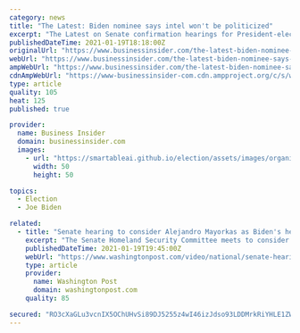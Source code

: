 ```yaml
---
category: news
title: "The Latest: Biden nominee says intel won't be politicized"
excerpt: "The Latest on Senate confirmation hearings for President-elect Joe Biden’s nominees for his administration (all times local):"
publishedDateTime: 2021-01-19T18:18:00Z
originalUrl: "https://www.businessinsider.com/the-latest-biden-nominee-says-intel-wont-be-politicized-2021-1"
webUrl: "https://www.businessinsider.com/the-latest-biden-nominee-says-intel-wont-be-politicized-2021-1"
ampWebUrl: "https://www.businessinsider.com/the-latest-biden-nominee-says-intel-wont-be-politicized-2021-1?amp"
cdnAmpWebUrl: "https://www-businessinsider-com.cdn.ampproject.org/c/s/www.businessinsider.com/the-latest-biden-nominee-says-intel-wont-be-politicized-2021-1?amp"
type: article
quality: 105
heat: 125
published: true

provider:
  name: Business Insider
  domain: businessinsider.com
  images:
    - url: "https://smartableai.github.io/election/assets/images/organizations/businessinsider.com-50x50.jpg"
      width: 50
      height: 50

topics:
  - Election
  - Joe Biden

related:
  - title: "Senate hearing to consider Alejandro Mayorkas as Biden's head of DHS"
    excerpt: "The Senate Homeland Security Committee meets to consider Alejandro Mayorkas' nomination as Secretary of Department of Homeland Security for President-elect Joe Biden's administration."
    publishedDateTime: 2021-01-19T19:45:00Z
    webUrl: "https://www.washingtonpost.com/video/national/senate-hearing-to-consider-alejandro-mayorkas-as-bidens-head-of-dhs/2021/01/19/5e44eaeb-7275-4856-a9fc-da37614d1a5b_live.html"
    type: article
    provider:
      name: Washington Post
      domain: washingtonpost.com
    quality: 85

secured: "RO3cXaGLu3vcnIX5OChUHvSi89DJ5255z4wI46izJdso93LDDMrkRiYHLE1ZWYXoC1F1TnlxKs0/OAbcR1BsbsYjbajiwwqoVERa4tQha6IU9qxPUWb8GLcIDsfwiEATDIFF3E46E9gspjvGm5dtnix1GxndL+0jiIqAM+eZnZBxHxWlvWLGPELBwa+G5hp61aD9IcIWqPYe6nvmROBI3YR1rySaAB8hPMoGSNfrF048HxLCaQoj7+2NhRrjhBemvF9BGfpJT65h5W/NAOTpsAIFevqP9zLi1TXgy9z9f3ujETgGLJKqRW+MTShDxkwILYhH4Lma5ft2rs6+O+3p8ThLgkS+NFQGVbAkv+5YqIA=;ZMVG9XW63w9dM2cy/uoR7A=="
---
```


